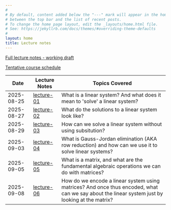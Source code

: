 ```yaml
---
#
# By default, content added below the "---" mark will appear in the home page
# between the top bar and the list of recent posts.
# To change the home page layout, edit the _layouts/home.html file.
# See: https://jekyllrb.com/docs/themes/#overriding-theme-defaults
#
layout: home
title: Lecture notes
---
```


[Full lecture notes - working draft](lectures/lecture-notes.pdf)

[Tentative course schedule](/lectures/lecture-notes-by-day/tentative-course-schedule.pdf)

 Date        | Lecture Notes              | Topics Covered
-------------|----------------------------|-------------
 2025-08-25  | [lecture-01](lectures/lecture-notes-by-day/lecture-01.pdf)      | What is a linear system? And what does it mean to 'solve' a linear system?  
 2025-08-27  | [lecture-02](lectures/lecture-notes-by-day/lecture-02.pdf)      | What do the solutions to a linear system look like?  
 2025-08-29  | [lecture-03](lectures/lecture-notes-by-day/lecture-03.pdf)      | How can we solve a linear system without using subsitution?  
 2025-09-03  | [lecture-04](lectures/lecture-notes-by-day/lecture-04.pdf)      | What is Gauss-Jordan elimination (AKA row reduction) and how can we use it to solve linear systems?  
 2025-09-05  | [lecture-05](lectures/lecture-notes-by-day/lecture-05.pdf)      | What is a matrix, and what are the fundamental algebraic operations we can do with matrices?  
 2025-09-08  | [lecture-06](lectures/lecture-notes-by-day/lecture-06.pdf)      | How do we encode a linear system using matrices? And once thus encoded, what can we say about the linear system just by looking at the matrix?  
 

